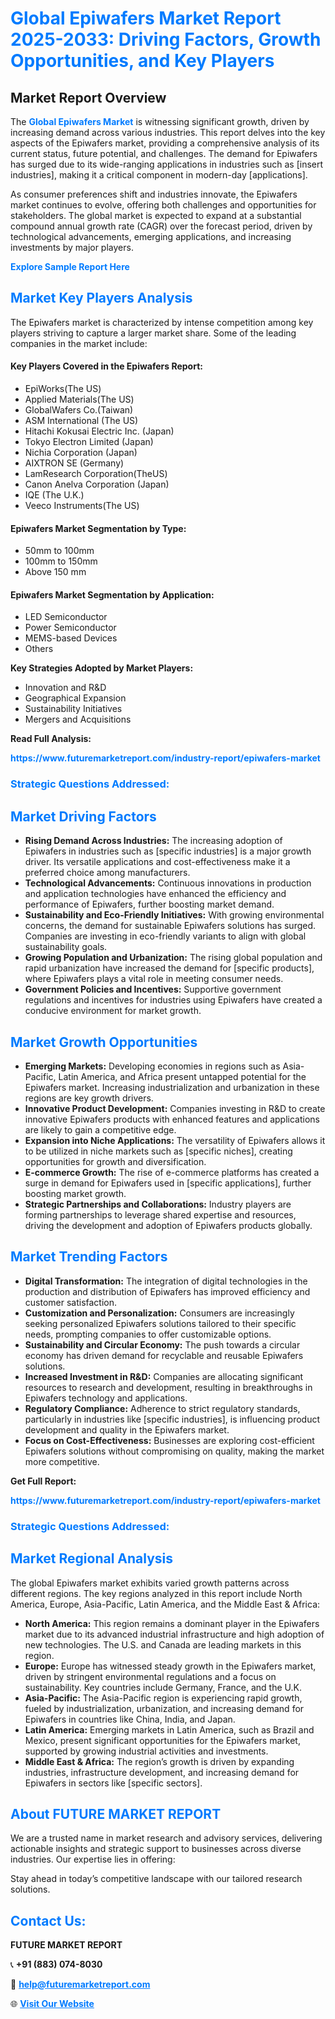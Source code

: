 <h1 style="color: #007BFF;">Global Epiwafers Market Report 2025-2033: Driving Factors, Growth Opportunities, and Key Players</h1>

<section id="overview">
<h2>Market Report Overview</h2>
<p>The <a href="https://www.futuremarketreport.com/industry-report/epiwafers-market" style="color: #007BFF; text-decoration: none;"><strong>Global Epiwafers Market</strong></a> is witnessing significant growth, driven by increasing demand across various industries. This report delves into the key aspects of the Epiwafers market, providing a comprehensive analysis of its current status, future potential, and challenges. The demand for Epiwafers has surged due to its wide-ranging applications in industries such as [insert industries], making it a critical component in modern-day [applications].</p>
<p>As consumer preferences shift and industries innovate, the Epiwafers market continues to evolve, offering both challenges and opportunities for stakeholders. The global market is expected to expand at a substantial compound annual growth rate (CAGR) over the forecast period, driven by technological advancements, emerging applications, and increasing investments by major players.</p>
</section>

<section id="overview">
<p><a href="https://www.futuremarketreport.com/request-sample/reportId=62913" style="color: #007BFF; text-decoration: none;"><strong>Explore Sample Report Here</strong></a></p>
</section>

<section id="key-players">
<h2 style="color: #007BFF;">Market Key Players Analysis</h2>
<p>The Epiwafers market is characterized by intense competition among key players striving to capture a larger market share. Some of the leading companies in the market include:</p>
<h4>Key Players Covered in the Epiwafers Report:</h4>
<ul><li>EpiWorks(The US)</li><li>Applied Materials(The US)</li><li>GlobalWafers Co.(Taiwan)</li><li>ASM International (The US)</li><li>Hitachi Kokusai Electric Inc. (Japan)</li><li>Tokyo Electron Limited (Japan)</li><li>Nichia Corporation (Japan)</li><li>AIXTRON SE (Germany)</li><li>LamResearch Corporation(TheUS)</li><li>Canon Anelva Corporation (Japan)</li><li>IQE (The U.K.)</li><li>Veeco Instruments(The US)</li></ul>
<h4>Epiwafers Market Segmentation by Type:</h4>
<ul><li>50mm to 100mm</li><li>100mm to 150mm</li><li>Above 150 mm</li></ul>

<h4>Epiwafers Market Segmentation by Application:</h4>
<ul><li>LED Semiconductor</li><li>Power Semiconductor</li><li>MEMS-based Devices</li><li>Others</li></ul>
<p><strong>Key Strategies Adopted by Market Players:</strong></p>
<ul>
<li>Innovation and R&D</li>
<li>Geographical Expansion</li>
<li>Sustainability Initiatives</li>
<li>Mergers and Acquisitions</li>
</ul>
</section>

<section>
<p><strong>Read Full Analysis: </strong></p><a href="https://www.futuremarketreport.com/industry-report/epiwafers-market" style="color: #007BFF; text-decoration: none;"><strong>https://www.futuremarketreport.com/industry-report/epiwafers-market</strong></a>
<h3 style="color: #007BFF;">Strategic Questions Addressed:</h3>
</section>

<section id="driving-factors">
<h2 style="color: #007BFF;">Market Driving Factors</h2>
<ul>
<li><strong>Rising Demand Across Industries:</strong> The increasing adoption of Epiwafers in industries such as [specific industries] is a major growth driver. Its versatile applications and cost-effectiveness make it a preferred choice among manufacturers.</li>
<li><strong>Technological Advancements:</strong> Continuous innovations in production and application technologies have enhanced the efficiency and performance of Epiwafers, further boosting market demand.</li>
<li><strong>Sustainability and Eco-Friendly Initiatives:</strong> With growing environmental concerns, the demand for sustainable Epiwafers solutions has surged. Companies are investing in eco-friendly variants to align with global sustainability goals.</li>
<li><strong>Growing Population and Urbanization:</strong> The rising global population and rapid urbanization have increased the demand for [specific products], where Epiwafers plays a vital role in meeting consumer needs.</li>
<li><strong>Government Policies and Incentives:</strong> Supportive government regulations and incentives for industries using Epiwafers have created a conducive environment for market growth.</li>
</ul>
</section>

<section id="growth-opportunities">
<h2 style="color: #007BFF;">Market Growth Opportunities</h2>
<ul>
<li><strong>Emerging Markets:</strong> Developing economies in regions such as Asia-Pacific, Latin America, and Africa present untapped potential for the Epiwafers market. Increasing industrialization and urbanization in these regions are key growth drivers.</li>
<li><strong>Innovative Product Development:</strong> Companies investing in R&D to create innovative Epiwafers products with enhanced features and applications are likely to gain a competitive edge.</li>
<li><strong>Expansion into Niche Applications:</strong> The versatility of Epiwafers allows it to be utilized in niche markets such as [specific niches], creating opportunities for growth and diversification.</li>
<li><strong>E-commerce Growth:</strong> The rise of e-commerce platforms has created a surge in demand for Epiwafers used in [specific applications], further boosting market growth.</li>
<li><strong>Strategic Partnerships and Collaborations:</strong> Industry players are forming partnerships to leverage shared expertise and resources, driving the development and adoption of Epiwafers products globally.</li>
</ul>
</section>

<section id="trending-factors">
<h2 style="color: #007BFF;">Market Trending Factors</h2>
<ul>
<li><strong>Digital Transformation:</strong> The integration of digital technologies in the production and distribution of Epiwafers has improved efficiency and customer satisfaction.</li>
<li><strong>Customization and Personalization:</strong> Consumers are increasingly seeking personalized Epiwafers solutions tailored to their specific needs, prompting companies to offer customizable options.</li>
<li><strong>Sustainability and Circular Economy:</strong> The push towards a circular economy has driven demand for recyclable and reusable Epiwafers solutions.</li>
<li><strong>Increased Investment in R&D:</strong> Companies are allocating significant resources to research and development, resulting in breakthroughs in Epiwafers technology and applications.</li>
<li><strong>Regulatory Compliance:</strong> Adherence to strict regulatory standards, particularly in industries like [specific industries], is influencing product development and quality in the Epiwafers market.</li>
<li><strong>Focus on Cost-Effectiveness:</strong> Businesses are exploring cost-efficient Epiwafers solutions without compromising on quality, making the market more competitive.</li>
</ul>
</section>

<section>
<p><strong>Get Full Report: </strong></p><a href="https://www.futuremarketreport.com/industry-report/epiwafers-market" style="color: #007BFF; text-decoration: none;"><strong>https://www.futuremarketreport.com/industry-report/epiwafers-market</strong></a>
<h3 style="color: #007BFF;">Strategic Questions Addressed:</h3>
</section>


<section id="regional-analysis">
<h2 style="color: #007BFF;">Market Regional Analysis</h2>
<p>The global Epiwafers market exhibits varied growth patterns across different regions. The key regions analyzed in this report include North America, Europe, Asia-Pacific, Latin America, and the Middle East & Africa:</p>
<ul>
<li><strong>North America:</strong> This region remains a dominant player in the Epiwafers market due to its advanced industrial infrastructure and high adoption of new technologies. The U.S. and Canada are leading markets in this region.</li>
<li><strong>Europe:</strong> Europe has witnessed steady growth in the Epiwafers market, driven by stringent environmental regulations and a focus on sustainability. Key countries include Germany, France, and the U.K.</li>
<li><strong>Asia-Pacific:</strong> The Asia-Pacific region is experiencing rapid growth, fueled by industrialization, urbanization, and increasing demand for Epiwafers in countries like China, India, and Japan.</li>
<li><strong>Latin America:</strong> Emerging markets in Latin America, such as Brazil and Mexico, present significant opportunities for the Epiwafers market, supported by growing industrial activities and investments.</li>
<li><strong>Middle East & Africa:</strong> The region’s growth is driven by expanding industries, infrastructure development, and increasing demand for Epiwafers in sectors like [specific sectors].</li>
</ul>
</section>

<footer>
<h2 style="color: #007BFF;">About FUTURE MARKET REPORT</h2>
<p>We are a trusted name in market research and advisory services, delivering actionable insights and strategic support to businesses across diverse industries. Our expertise lies in offering:</p>

<p>Stay ahead in today’s competitive landscape with our tailored research solutions.</p>

<h2 style="color: #007BFF;">Contact Us:</h2>
<p><strong>FUTURE MARKET REPORT</strong></p>
<p>📞 <strong>+91 (883) 074-8030</strong></p>
<p>📧 <strong><a href="mailto:help@futuremarketreport.com" style="color: #007BFF;">help@futuremarketreport.com</a></strong></p>
<p>🌐 <strong><a href="https://www.futuremarketreport.com/" style="color: #007BFF;">Visit Our Website</a></strong></p>
</footer>